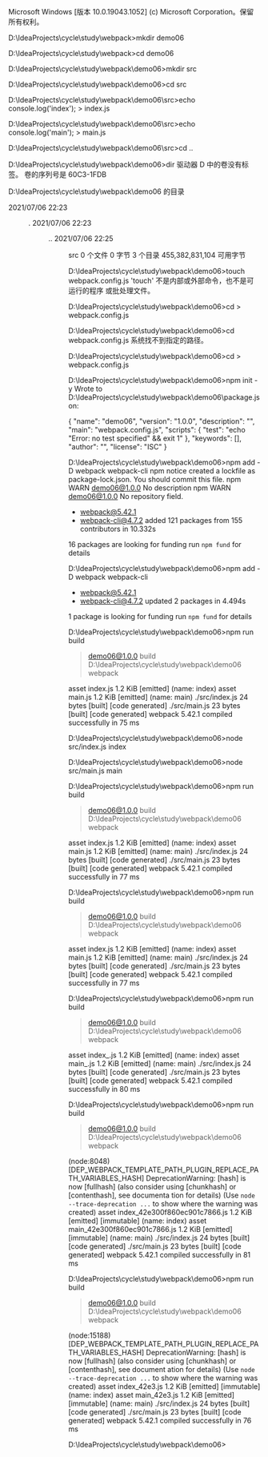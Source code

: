Microsoft Windows [版本 10.0.19043.1052]
(c) Microsoft Corporation。保留所有权利。

D:\IdeaProjects\cycle\study\webpack>mkdir demo06

D:\IdeaProjects\cycle\study\webpack>cd demo06

D:\IdeaProjects\cycle\study\webpack\demo06>mkdir src

D:\IdeaProjects\cycle\study\webpack\demo06>cd src

D:\IdeaProjects\cycle\study\webpack\demo06\src>echo console.log('index'); > index.js

D:\IdeaProjects\cycle\study\webpack\demo06\src>echo console.log('main'); > main.js

D:\IdeaProjects\cycle\study\webpack\demo06\src>cd ..

D:\IdeaProjects\cycle\study\webpack\demo06>dir
 驱动器 D 中的卷没有标签。
 卷的序列号是 60C3-1FDB

 D:\IdeaProjects\cycle\study\webpack\demo06 的目录

2021/07/06  22:23    <DIR>          .
2021/07/06  22:23    <DIR>          ..
2021/07/06  22:25    <DIR>          src
               0 个文件              0 字节
               3 个目录 455,382,831,104 可用字节

D:\IdeaProjects\cycle\study\webpack\demo06>touch webpack.config.js
'touch' 不是内部或外部命令，也不是可运行的程序
或批处理文件。

D:\IdeaProjects\cycle\study\webpack\demo06>cd > webpack.config.js

D:\IdeaProjects\cycle\study\webpack\demo06>cd  webpack.config.js
系统找不到指定的路径。

D:\IdeaProjects\cycle\study\webpack\demo06>cd >  webpack.config.js

D:\IdeaProjects\cycle\study\webpack\demo06>npm init -y
Wrote to D:\IdeaProjects\cycle\study\webpack\demo06\package.json:

{
  "name": "demo06",
  "version": "1.0.0",
  "description": "",
  "main": "webpack.config.js",
  "scripts": {
    "test": "echo \"Error: no test specified\" && exit 1"
  },
  "keywords": [],
  "author": "",
  "license": "ISC"
}



D:\IdeaProjects\cycle\study\webpack\demo06>npm add -D webpack webpack-cli
npm notice created a lockfile as package-lock.json. You should commit this file.
npm WARN demo06@1.0.0 No description
npm WARN demo06@1.0.0 No repository field.

+ webpack@5.42.1
+ webpack-cli@4.7.2
added 121 packages from 155 contributors in 10.332s

16 packages are looking for funding
  run `npm fund` for details


D:\IdeaProjects\cycle\study\webpack\demo06>npm add -D webpack webpack-cli
+ webpack@5.42.1
+ webpack-cli@4.7.2
updated 2 packages in 4.494s

1 package is looking for funding
  run `npm fund` for details


D:\IdeaProjects\cycle\study\webpack\demo06>npm run build

> demo06@1.0.0 build D:\IdeaProjects\cycle\study\webpack\demo06
> webpack

asset index.js 1.2 KiB [emitted] (name: index)
asset main.js 1.2 KiB [emitted] (name: main)
./src/index.js 24 bytes [built] [code generated]
./src/main.js 23 bytes [built] [code generated]
webpack 5.42.1 compiled successfully in 75 ms

D:\IdeaProjects\cycle\study\webpack\demo06>node src/index.js
index

D:\IdeaProjects\cycle\study\webpack\demo06>node src/main.js
main

D:\IdeaProjects\cycle\study\webpack\demo06>npm run build

> demo06@1.0.0 build D:\IdeaProjects\cycle\study\webpack\demo06
> webpack

asset index.js 1.2 KiB [emitted] (name: index)
asset main.js 1.2 KiB [emitted] (name: main)
./src/index.js 24 bytes [built] [code generated]
./src/main.js 23 bytes [built] [code generated]
webpack 5.42.1 compiled successfully in 77 ms

D:\IdeaProjects\cycle\study\webpack\demo06>npm run build

> demo06@1.0.0 build D:\IdeaProjects\cycle\study\webpack\demo06
> webpack

asset index.js 1.2 KiB [emitted] (name: index)
asset main.js 1.2 KiB [emitted] (name: main)
./src/index.js 24 bytes [built] [code generated]
./src/main.js 23 bytes [built] [code generated]
webpack 5.42.1 compiled successfully in 77 ms

D:\IdeaProjects\cycle\study\webpack\demo06>npm run build

> demo06@1.0.0 build D:\IdeaProjects\cycle\study\webpack\demo06
> webpack

asset index_.js 1.2 KiB [emitted] (name: index)
asset main_.js 1.2 KiB [emitted] (name: main)
./src/index.js 24 bytes [built] [code generated]
./src/main.js 23 bytes [built] [code generated]
webpack 5.42.1 compiled successfully in 80 ms

D:\IdeaProjects\cycle\study\webpack\demo06>npm run build

> demo06@1.0.0 build D:\IdeaProjects\cycle\study\webpack\demo06
> webpack

(node:8048) [DEP_WEBPACK_TEMPLATE_PATH_PLUGIN_REPLACE_PATH_VARIABLES_HASH] DeprecationWarning: [hash] is now [fullhash] (also consider using [chunkhash] or [contenthash], see documenta
tion for details)
(Use `node --trace-deprecation ...` to show where the warning was created)
asset index_42e300f860ec901c7866.js 1.2 KiB [emitted] [immutable] (name: index)
asset main_42e300f860ec901c7866.js 1.2 KiB [emitted] [immutable] (name: main)
./src/index.js 24 bytes [built] [code generated]
./src/main.js 23 bytes [built] [code generated]
webpack 5.42.1 compiled successfully in 81 ms

D:\IdeaProjects\cycle\study\webpack\demo06>npm run build

> demo06@1.0.0 build D:\IdeaProjects\cycle\study\webpack\demo06
> webpack

(node:15188) [DEP_WEBPACK_TEMPLATE_PATH_PLUGIN_REPLACE_PATH_VARIABLES_HASH] DeprecationWarning: [hash] is now [fullhash] (also consider using [chunkhash] or [contenthash], see document
ation for details)
(Use `node --trace-deprecation ...` to show where the warning was created)
asset index_42e3.js 1.2 KiB [emitted] [immutable] (name: index)
asset main_42e3.js 1.2 KiB [emitted] [immutable] (name: main)
./src/index.js 24 bytes [built] [code generated]
./src/main.js 23 bytes [built] [code generated]
webpack 5.42.1 compiled successfully in 76 ms

D:\IdeaProjects\cycle\study\webpack\demo06>
